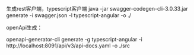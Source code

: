 生成rest客户端，typescript客户端
java -jar swagger-codegen-cli-3.0.33.jar generate -i swagger.json -l typescript-angular -o ./


openApi生成：

openapi-generator-cli generate -g typescript-angular -i http://localhost:8091/api/v3/api-docs.yaml -o ./src